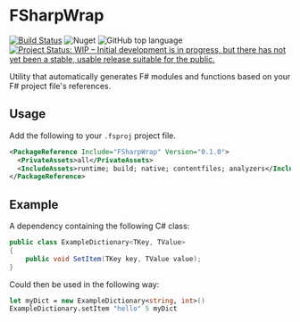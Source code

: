 # FSharpWrap
[![Build Status](https://github.com/davnavr/FSharpWrap/workflows/Build/badge.svg)](https://github.com/davnavr/FSharpWrap/actions?query=workflow%3ABuild)
![Nuget](https://img.shields.io/nuget/v/FSharpWrap)
![GitHub top language](https://img.shields.io/github/languages/top/davnavr/fsharpwrap)
[![Project Status: WIP – Initial development is in progress, but there has not yet been a stable, usable release suitable for the public.](https://www.repostatus.org/badges/latest/wip.svg)](https://www.repostatus.org/#wip)

Utility that automatically generates F# modules and functions based on your F# project file's references.

## Usage
Add the following to your `.fsproj` project file.

```xml
<PackageReference Include="FSharpWrap" Version="0.1.0">
  <PrivateAssets>all</PrivateAssets>
  <IncludeAssets>runtime; build; native; contentfiles; analyzers</IncludeAssets>
</PackageReference>
```

## Example
A dependency containing the following C# class:

```cs
public class ExampleDictionary<TKey, TValue>
{
    public void SetItem(TKey key, TValue value);
}
```

Could then be used in the following way:
```fs
let myDict = new ExampleDictionary<string, int>()
ExampleDictionary.setItem "hello" 5 myDict
```

